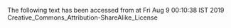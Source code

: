 The following text has been accessed from at Fri Aug 9 00:10:38 IST 2019
Creative_Commons_Attribution-ShareAlike_License
